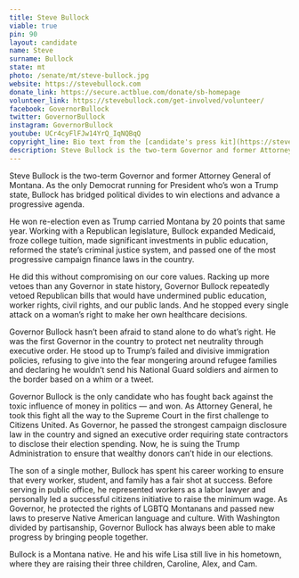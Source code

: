 ```yaml
---
title: Steve Bullock
viable: true
pin: 90
layout: candidate
name: Steve
surname: Bullock
state: mt
photo: /senate/mt/steve-bullock.jpg
website: https://stevebullock.com
donate_link: https://secure.actblue.com/donate/sb-homepage
volunteer_link: https://stevebullock.com/get-involved/volunteer/
facebook: GovernorBullock
twitter: GovernorBullock
instagram: GovernorBullock
youtube: UCr4cyFlFJw14YrQ_IqNQBqQ
copyright_line: Bio text from the [candidate's press kit](https://stevebullock.com/press-kit/) may be &copy; Bullock for President.
description: Steve Bullock is the two-term Governor and former Attorney General of Montana. He’s gotten a lot of progressive things done, even with a Republican legislature.
---
```

Steve Bullock is the two-term Governor and former Attorney General of Montana. As the only Democrat running for President who’s won a Trump state, Bullock has bridged political divides to win elections and advance a progressive agenda.

He won re-election even as Trump carried Montana by 20 points that same year. Working with a Republican legislature, Bullock expanded Medicaid, froze college tuition, made significant investments in public education, reformed the state’s criminal justice system, and passed one of the most progressive campaign finance laws in the country.

He did this without compromising on our core values. Racking up more vetoes than any Governor in state history, Governor Bullock repeatedly vetoed Republican bills that would have undermined public education, worker rights, civil rights, and our public lands. And he stopped every single attack on a woman’s right to make her own healthcare decisions.

Governor Bullock hasn’t been afraid to stand alone to do what’s right. He was the first Governor in the country to protect net neutrality through executive order. He stood up to Trump’s failed and divisive immigration policies, refusing to give into the fear mongering around refugee families and declaring he wouldn’t send his National Guard soldiers and airmen to the border based on a whim or a tweet.

Governor Bullock is the only candidate who has fought back against the toxic influence of money in politics — and won. As Attorney General, he took this fight all the way to the Supreme Court in the first challenge to Citizens United. As Governor, he passed the strongest campaign disclosure law in the country and signed an executive order requiring state contractors to disclose their election spending. Now, he is suing the Trump Administration to ensure that wealthy donors can’t hide in our elections.

The son of a single mother, Bullock has spent his career working to ensure that every worker, student, and family has a fair shot at success. Before serving in public office, he represented workers as a labor lawyer and personally led a successful citizens initiative to raise the minimum wage. As Governor, he protected the rights of LGBTQ Montanans and passed new laws to preserve Native American language and culture. With Washington divided by partisanship, Governor Bullock has always been able to make progress by bringing people together.

Bullock is a Montana native. He and his wife Lisa still live in his hometown, where they are raising their three children, Caroline, Alex, and Cam.
